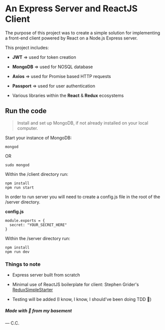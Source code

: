 # An Express Server and ReactJS Client

The purpose of this project was to create a simple solution for implementing a front-end client powered by React on a Node.js Express server. 


This project includes:
* **JWT** => used for token creation
* **MongoDB** => used for NOSQL database
* **Axios** => used for Promise based HTTP requests
* **Passport** => used for user authentication

* Various libraries within the **React** & **Redux** ecosystems


## Run the code

> Install and set up MongoDB, if not already installed on your local computer.

Start your instance of MongoDB:

```
mongod
```

OR

```
sudo mongod
```


Within the /client directory run:

```
npm install
npm run start
```


In order to run server you will need to create a config.js file in the root of the /server directory. 

**config.js**

```
module.exports = {
  secret: "YOUR_SECRET_HERE"
}

```


Within the /server directory run:

```
npm install
npm run dev
```



### Things to note
* Express server built from scratch

* Minimal use of ReactJS boilerplate for client: Stephen Grider's [ReduxSimpleStarter](https://github.com/StephenGrider/ReduxSimpleStarter)

* Testing will be added (I know, I know, I should've been doing TDD 🙈)


##### Made with 💚 from my basement 
— C.C.